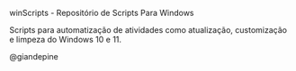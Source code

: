 winScripts - Repositório de Scripts Para Windows

Scripts para automatização de atividades como atualização, customização e limpeza do Windows 10 e 11.

@giandepine
